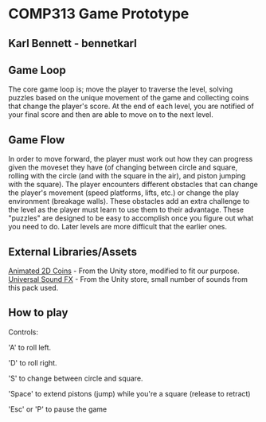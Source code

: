 # COMP313 Game Prototype

## Karl Bennett - bennetkarl

## Game Loop
The core game loop is; move the player to traverse the level, solving puzzles based on the unique movement of the game and collecting coins that change the player's score. 
At the end of each level, you are notified of your final score and then are able to move on to the next level.



## Game Flow
In order to move forward, the player must work out how they can progress given the moveset they have (of changing between circle and square, rolling with the circle (and with the square in the air), and piston jumping with the square). 
The player encounters different obstacles that can change the player's movement (speed platforms, lifts, etc.) or change the play environment (breakage walls). 
These obstacles add an extra challenge to the level as the player must learn to use them to their advantage.
These "puzzles" are designed to be easy to accomplish once you figure out what you need to do. Later levels are more difficult that the earlier ones.

## External Libraries/Assets
  
[Animated 2D Coins](https://assetstore.unity.com/packages/2d/environments/animated-2d-coins-22097) - From the Unity store, modified to fit our purpose.  
[Universal Sound FX](https://assetstore.unity.com/packages/audio/sound-fx/universal-sound-fx-17256) - From the Unity store, small number of sounds from this pack used.

## How to play
Controls:

'A' to roll left.

'D' to roll right.

'S' to change between circle and square.

'Space' to extend pistons (jump) while you're a square (release to retract)

'Esc' or 'P' to pause the game

